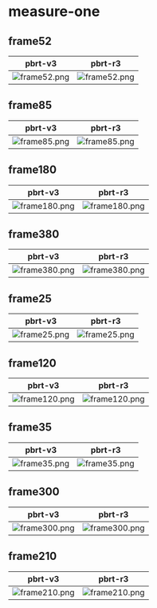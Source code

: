 # measure-one
## frame52
|pbrt-v3|pbrt-r3|
|---|---|
|![frame52.png](../v3/measure-one/frame52.png)|![frame52.png](../r3/measure-one/frame52.png)|
## frame85
|pbrt-v3|pbrt-r3|
|---|---|
|![frame85.png](../v3/measure-one/frame85.png)|![frame85.png](../r3/measure-one/frame85.png)|
## frame180
|pbrt-v3|pbrt-r3|
|---|---|
|![frame180.png](../v3/measure-one/frame180.png)|![frame180.png](../r3/measure-one/frame180.png)|
## frame380
|pbrt-v3|pbrt-r3|
|---|---|
|![frame380.png](../v3/measure-one/frame380.png)|![frame380.png](../r3/measure-one/frame380.png)|
## frame25
|pbrt-v3|pbrt-r3|
|---|---|
|![frame25.png](../v3/measure-one/frame25.png)|![frame25.png](../r3/measure-one/frame25.png)|
## frame120
|pbrt-v3|pbrt-r3|
|---|---|
|![frame120.png](../v3/measure-one/frame120.png)|![frame120.png](../r3/measure-one/frame120.png)|
## frame35
|pbrt-v3|pbrt-r3|
|---|---|
|![frame35.png](../v3/measure-one/frame35.png)|![frame35.png](../r3/measure-one/frame35.png)|
## frame300
|pbrt-v3|pbrt-r3|
|---|---|
|![frame300.png](../v3/measure-one/frame300.png)|![frame300.png](../r3/measure-one/frame300.png)|
## frame210
|pbrt-v3|pbrt-r3|
|---|---|
|![frame210.png](../v3/measure-one/frame210.png)|![frame210.png](../r3/measure-one/frame210.png)|
